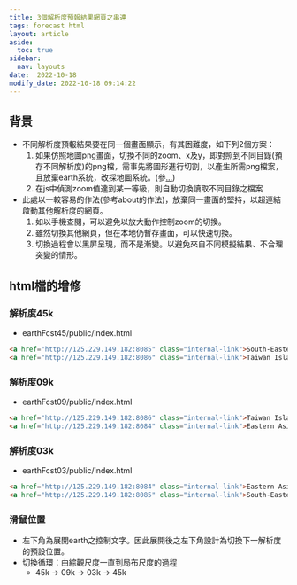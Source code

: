 ```yaml
---
title: 3個解析度預報結果網頁之串連
tags: forecast html
layout: article
aside:
  toc: true
sidebar:
  nav: layouts
date:  2022-10-18
modify_date: 2022-10-18 09:14:22
---
```


## 背景
- 不同解析度預報結果要在同一個畫面顯示，有其困難度，如下列2個方案：
  1. 如果仿照地圖png畫面，切換不同的zoom、x及y，即對照到不同目錄(預存不同解析度)的png檔，需事先將圖形進行切割，以產生所需png檔案，且放棄earth系統，改採地圖系統。(參[...]())
  1. 在js中偵測zoom值達到某一等級，則自動切換讀取不同目錄之檔案
- 此處以一較容易的作法(參考about的作法)，放棄同一畫面的堅持，以超連結啟動其他解析度的網頁。
  1. 如以手機查閱，可以避免以放大動作控制zoom的切換。
  1. 雖然切換其他網頁，但在本地仍暫存畫面，可以快速切換。
  1. 切換過程會以黑屏呈現，而不是漸變。以避免來自不同模擬結果、不合理突變的情形。

## html檔的增修
### 解析度45k
- earthFcst45/public/index.html 

```html
<a href="http://125.229.149.182:8085" class="internal-link">South-Eastern China | </a>
<a href="http://125.229.149.182:8086" class="internal-link">Taiwan Island | </a>
```

### 解析度09k
- earthFcst09/public/index.html 

```html
<a href="http://125.229.149.182:8086" class="internal-link">Taiwan Island | </a>
<a href="http://125.229.149.182:8084" class="internal-link">Eastern Asia | </a> 
```
### 解析度03k
- earthFcst03/public/index.html 

```html
<a href="http://125.229.149.182:8084" class="internal-link">Eastern Asia | </a> 
<a href="http://125.229.149.182:8085" class="internal-link">South-Eastern China | </a>
```

### 滑鼠位置
- 左下角為展開earth之控制文字。因此展開後之左下角設計為切換下一解析度的預設位置。
- 切換循環：由綜觀尺度一直到局布尺度的過程
  - 45k → 09k → 03k → 45k

